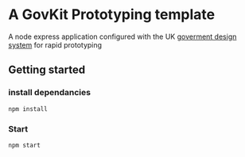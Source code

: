 # A GovKit Prototyping template

A node express application configured with the UK [goverment design system](https://design-system.service.gov.uk) for rapid prototyping

## Getting started

### install dependancies 

`npm install`

### Start

`npm start`